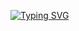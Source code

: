 [![Typing SVG](https://readme-typing-svg.demolab.com?font=Fira+Code&weight=600&size=30&pause=1000&color=F7F7F7&center=true&vCenter=true&width=435&lines=+Hi%2C+I'm+Ismail)](https://git.io/typing-svg)
